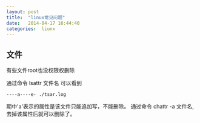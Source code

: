```yaml
---
layout: post
title:  "linux常见问题"
date:   2014-04-17 16:44:40
categories:  liunx
---
```


文件
-----

有些文件root也没权限权删除

通过命令 lsattr 文件名 可以看到

```
----a----e- ./tsar.log
``` 
期中'a'表示的属性是该文件只能追加写，不能删除。 通过命令 chattr -a 文件名, 去掉该属性后就可以删除了。
